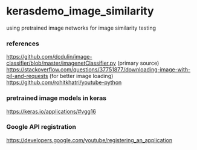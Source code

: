 # kerasdemo_image_similarity
using pretrained image networks for image similarity testing

### references  
https://github.com/dcdulin/image-classifier/blob/master/imagenetClassifier.py (primary source)  
https://stackoverflow.com/questions/37751877/downloading-image-with-pil-and-requests (for better image loading)  
https://github.com/rohitkhatri/youtube-python  

### pretrained image models in keras
https://keras.io/applications/#vgg16

### Google API registration
https://developers.google.com/youtube/registering_an_application
